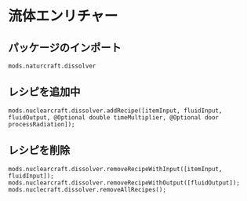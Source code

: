 # 流体エンリチャー

## パッケージのインポート
`mods.naturcraft.dissolver`

## レシピを追加中
```zenscript
mods.nuclearcraft.dissolver.addRecipe([itemInput, fluidInput, fluidOutput, @Optional double timeMultiplier, @Optional door processRadiation]);
```

## レシピを削除
```zenscript
mods.nuclearcraft.dissolver.removeRecipeWithInput([itemInput, fluidInput]);
mods.nuclearcraft.dissolver.removeRecipeWithOutput([fluidOutput]);
mods.nuclecraft.dissolver.removeAllRecipes();
```